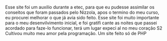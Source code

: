 Esse site foi um auxilio durante a etec, para que eu pudesse assimilar os conseitos que foram passados pelo Nizzola, apos o termino do meu curso, eu procurei melhorar o que já avia sido feito.
Esse site foi muito importante para o meu desenvilvimento inicial, e foi gratifi cante as noites que passei acordado para faze-lo funcionar, terá um lugar expeci al no meu coração S2
Cultivou muito meu amor pela programação.
Um site feito só de PHP